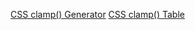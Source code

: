 [CSS clamp() Generator](https://css-clamp-generator.com)
[CSS clamp() Table](https://docs.google.com/spreadsheets/d/1UIVIdMIHMSyPd3b4LKn5YNy-xqwA8dfPjsqJ-hBQi3Y/preview)
